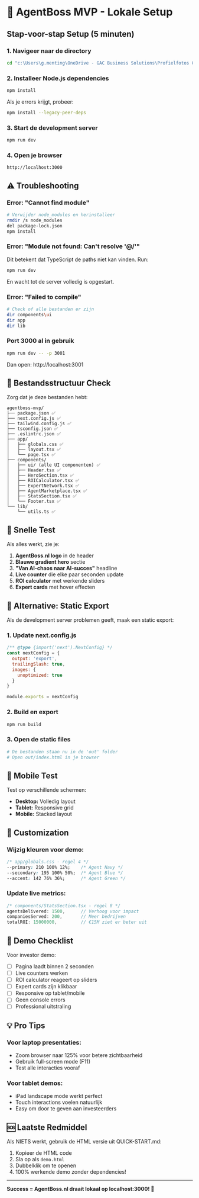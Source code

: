 # 🚀 AgentBoss MVP - Lokale Setup

## Stap-voor-stap Setup (5 minuten)

### 1. **Navigeer naar de directory**
```bash
cd "c:\Users\g.menting\OneDrive - GAC Business Solutions\Profielfotos Geert\AgentBoss-Platform-Docs\agentboss-mvp"
```

### 2. **Installeer Node.js dependencies**
```bash
npm install
```

Als je errors krijgt, probeer:
```bash
npm install --legacy-peer-deps
```

### 3. **Start de development server**
```bash
npm run dev
```

### 4. **Open je browser**
```
http://localhost:3000
```

## ⚠️ Troubleshooting

### Error: "Cannot find module"
```bash
# Verwijder node_modules en herinstalleer
rmdir /s node_modules
del package-lock.json
npm install
```

### Error: "Module not found: Can't resolve '@/'"
Dit betekent dat TypeScript de paths niet kan vinden. Run:
```bash
npm run dev
```
En wacht tot de server volledig is opgestart.

### Error: "Failed to compile"
```bash
# Check of alle bestanden er zijn
dir components\ui
dir app
dir lib
```

### Port 3000 al in gebruik
```bash
npm run dev -- -p 3001
```
Dan open: http://localhost:3001

## 📁 Bestandsstructuur Check

Zorg dat je deze bestanden hebt:
```
agentboss-mvp/
├── package.json ✅
├── next.config.js ✅
├── tailwind.config.js ✅
├── tsconfig.json ✅
├── .eslintrc.json ✅
├── app/
│   ├── globals.css ✅
│   ├── layout.tsx ✅
│   └── page.tsx ✅
├── components/
│   ├── ui/ (alle UI componenten) ✅
│   ├── Header.tsx ✅
│   ├── HeroSection.tsx ✅
│   ├── ROICalculator.tsx ✅
│   ├── ExpertNetwork.tsx ✅
│   ├── AgentMarketplace.tsx ✅
│   ├── StatsSection.tsx ✅
│   └── Footer.tsx ✅
└── lib/
    └── utils.ts ✅
```

## 🎯 Snelle Test

Als alles werkt, zie je:
1. **AgentBoss.nl logo** in de header
2. **Blauwe gradient hero** sectie
3. **"Van AI-chaos naar AI-succes"** headline
4. **Live counter** die elke paar seconden update
5. **ROI calculator** met werkende sliders
6. **Expert cards** met hover effecten

## 🚀 Alternative: Static Export

Als de development server problemen geeft, maak een static export:

### 1. Update next.config.js
```javascript
/** @type {import('next').NextConfig} */
const nextConfig = {
  output: 'export',
  trailingSlash: true,
  images: {
    unoptimized: true
  }
}

module.exports = nextConfig
```

### 2. Build en export
```bash
npm run build
```

### 3. Open de static files
```bash
# De bestanden staan nu in de 'out' folder
# Open out/index.html in je browser
```

## 📱 Mobile Test

Test op verschillende schermen:
- **Desktop:** Volledig layout
- **Tablet:** Responsive grid
- **Mobile:** Stacked layout

## 🎨 Customization

### Wijzig kleuren voor demo:
```css
/* app/globals.css - regel 4 */
--primary: 210 100% 12%;    /* Agent Navy */
--secondary: 195 100% 50%;  /* Agent Blue */
--accent: 142 76% 36%;      /* Agent Green */
```

### Update live metrics:
```typescript
/* components/StatsSection.tsx - regel 8 */
agentsDelivered: 1500,      // Verhoog voor impact
companiesServed: 200,       // Meer bedrijven
totalROI: 15000000,         // €15M ziet er beter uit
```

## 🎯 Demo Checklist

Voor investor demo:
- [ ] Pagina laadt binnen 2 seconden
- [ ] Live counters werken
- [ ] ROI calculator reageert op sliders
- [ ] Expert cards zijn klikbaar
- [ ] Responsive op tablet/mobile
- [ ] Geen console errors
- [ ] Professional uitstraling

## 💡 Pro Tips

### Voor laptop presentaties:
- Zoom browser naar 125% voor betere zichtbaarheid
- Gebruik full-screen mode (F11)
- Test alle interacties vooraf

### Voor tablet demos:
- iPad landscape mode werkt perfect
- Touch interactions voelen natuurlijk
- Easy om door te geven aan investeerders

## 🆘 Laatste Redmiddel

Als NIETS werkt, gebruik de HTML versie uit QUICK-START.md:
1. Kopieer de HTML code
2. Sla op als `demo.html`
3. Dubbelklik om te openen
4. 100% werkende demo zonder dependencies!

---

**Success = AgentBoss.nl draait lokaal op localhost:3000! 🚀**
